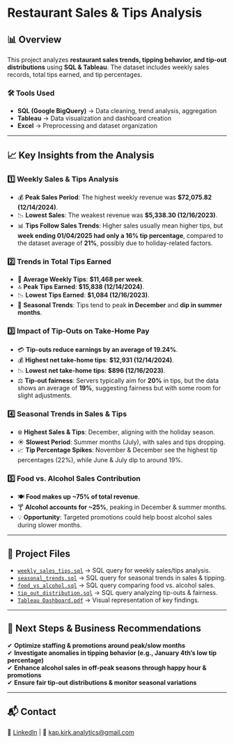 # Restaurant Sales & Tips Analysis  

## 📊 Overview  
This project analyzes **restaurant sales trends, tipping behavior, and tip-out distributions** using **SQL & Tableau**. The dataset includes weekly sales records, total tips earned, and tip percentages.  

### **🛠️ Tools Used**  
- **SQL (Google BigQuery)** → Data cleaning, trend analysis, aggregation  
- **Tableau** → Data visualization and dashboard creation  
- **Excel** → Preprocessing and dataset organization  

---

## **📈 Key Insights from the Analysis**  
### **1️⃣ Weekly Sales & Tips Analysis**  
- 💰 **Peak Sales Period**: The highest weekly revenue was **$72,075.82 (12/14/2024)**.  
- 📉 **Lowest Sales**: The weakest revenue was **$5,338.30 (12/16/2023)**.  
- 📊 **Tips Follow Sales Trends**: Higher sales usually mean higher tips, but **week ending 01/04/2025 had only a 16% tip percentage**, compared to the dataset average of **21%**, possibly due to holiday-related factors.  

### **2️⃣ Trends in Total Tips Earned**  
- 💸 **Average Weekly Tips**: **$11,468 per week**.  
- 🔝 **Peak Tips Earned**: **$15,838 (12/14/2024)**.  
- 📉 **Lowest Tips Earned**: **$1,084 (12/16/2023)**.  
- 📅 **Seasonal Trends**: Tips tend to peak **in December** and **dip in summer months**.  

### **3️⃣ Impact of Tip-Outs on Take-Home Pay**  
- 💳 **Tip-outs reduce earnings by an average of 19.24%**.  
- 💰 **Highest net take-home tips**: **$12,931 (12/14/2024)**.  
- 📉 **Lowest net take-home tips**: **$896 (12/16/2023)**.  
- ⚖️ **Tip-out fairness**: Servers typically aim for **20%** in tips, but the data shows an average of **19%**, suggesting fairness but with some room for slight adjustments.  

### **4️⃣ Seasonal Trends in Sales & Tips**  
- ❄️ **Highest Sales & Tips**: December, aligning with the holiday season.  
- ☀️ **Slowest Period**: Summer months (July), with sales and tips dropping.  
- 📈 **Tip Percentage Spikes**: November & December see the highest tip percentages (22%), while June & July dip to around 19%.  

### **5️⃣ Food vs. Alcohol Sales Contribution**  
- 🍽️ **Food makes up ~75% of total revenue**.  
- 🍸 **Alcohol accounts for ~25%**, peaking in December & summer months.  
- 💡 **Opportunity**: Targeted promotions could help boost alcohol sales during slower months.  

---

## **📂 Project Files**  
- [`weekly_sales_tips.sql`](INSERT_LINK_HERE) → SQL query for weekly sales/tips analysis.  
- [`seasonal_trends.sql`](INSERT_LINK_HERE) → SQL query for seasonal trends in sales & tipping.  
- [`food_vs_alcohol.sql`](INSERT_LINK_HERE) → SQL query comparing food vs. alcohol sales.  
- [`tip_out_distribution.sql`](INSERT_LINK_HERE) → SQL query analyzing tip-outs & fairness.  
- [`Tableau Dashboard.pdf`](INSERT_LINK_HERE) → Visual representation of key findings.  

---

## **📌 Next Steps & Business Recommendations**  
✔ **Optimize staffing & promotions around peak/slow months**  
✔ **Investigate anomalies in tipping behavior (e.g., January 4th’s low tip percentage)**  
✔ **Enhance alcohol sales in off-peak seasons through happy hour & promotions**  
✔ **Ensure fair tip-out distributions & monitor seasonal variations**  

---

## 📬 Contact  
🔗 [LinkedIn](https://www.linkedin.com/in/kapkirkanalytics) | 📧 kap.kirk.analytics@gmail.com  

